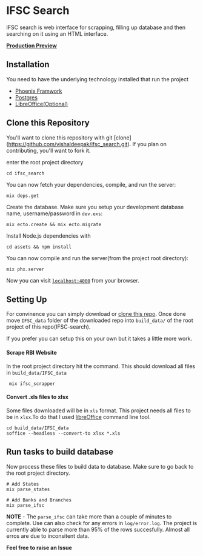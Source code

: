 # IFSC Search

IFSC search is web interface for scrapping, filling up database and then searching on it using an HTML interface.

[**Production Preview**](http://ifscsearch.herokuapp.com/)

## Installation

You need to have the underlying technology installed that run the project

  * [Phoenix Framwork](https://hexdocs.pm/phoenix/installation.html#content)
  * [Postgres](https://www.postgresql.org/)
  * [LibreOffice(Optional)](https://www.libreoffice.org/)

## Clone this Repository

You'll want to clone this repository with git [clone] (https://github.com/vishaldeepak/ifsc_search.git). If you plan on contributing, you'll want to fork it.

enter the root project directory

```
cd ifsc_search
```

You can now fetch your dependencies, compile, and run the server:

```
mix deps.get

```

Create the database. Make sure you setup your development database name, username/password in `dev.exs`:
```
mix ecto.create && mix ecto.migrate
```

Install Node.js dependencies with
```
cd assets && npm install
```

You can now compile and run the server(from the project root directory):
```
mix phx.server
```
Now you can visit [`localhost:4000`](http://localhost:4000) from your browser.
## Setting Up
For convinence you can simply download or [clone this repo](https://github.com/vishaldeepak/IFSC-data-files). Once done move `IFSC_data` folder of the downloaded repo into `build_data/` of the root project of this repo(IFSC-search).

If you prefer you can setup this on your own but it takes a little more work.

#### Scrape RBI Website
  In the root project directory hit the command. This should download all files in `build_data/IFSC_data`
  ```
   mix ifsc_scrapper
  ```
#### Convert .xls files to xlsx
  Some files downloaded will be in `xls` format. This project needs all files to be in `xlsx`.To do that I used [libreOffice](https://www.libreoffice.org/) command line tool.
  ```
  cd build_data/IFSC_data
  soffice --headless --convert-to xlsx *.xls
  ```

## Run tasks to build database
  Now process these files to build data to database. Make sure to go back to the root project directory.
  ```
  # Add States
  mix parse_states

  # Add Banks and Branches
  mix parse_ifsc
  ```

**NOTE**  - The `parse_ifsc` can take more than a couple of minutes to complete. Use can also check for any errors in `log/error.log`. The project is currently able to parse more than 95% of the rows succesfully. Almost all erros are due to inconsitent data.

**Feel free to raise an Issue**